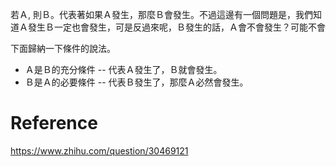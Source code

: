 若Ａ, 則Ｂ。代表著如果Ａ發生，那麼Ｂ會發生。不過這邊有一個問題是，我們知道Ａ發生Ｂ一定也會發生，可是反過來呢，Ｂ發生的話，Ａ會不會發生？可能不會

下面歸納一下條件的說法。

- Ａ是Ｂ的充分條件 -- 代表Ａ發生了，Ｂ就會發生。
- Ｂ是Ａ的必要條件 -- 代表Ｂ發生了，那麼Ａ必然會發生。

# Reference
https://www.zhihu.com/question/30469121

